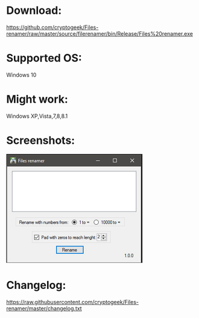 # Download:
https://github.com/cryptogeek/Files-renamer/raw/master/source/filerenamer/bin/Release/Files%20renamer.exe
# Supported OS: 
Windows 10
# Might work:
Windows XP,Vista,7,8,8.1
# Screenshots:
![DataHealthCheck](https://github.com/cryptogeek/Files-renamer/raw/master/Screenshot.PNG)
# Changelog:
<a href="https://raw.githubusercontent.com/cryptogeek/Files-renamer/master/changelog.txt" target="_blank">https://raw.githubusercontent.com/cryptogeek/Files-renamer/master/changelog.txt</a>
